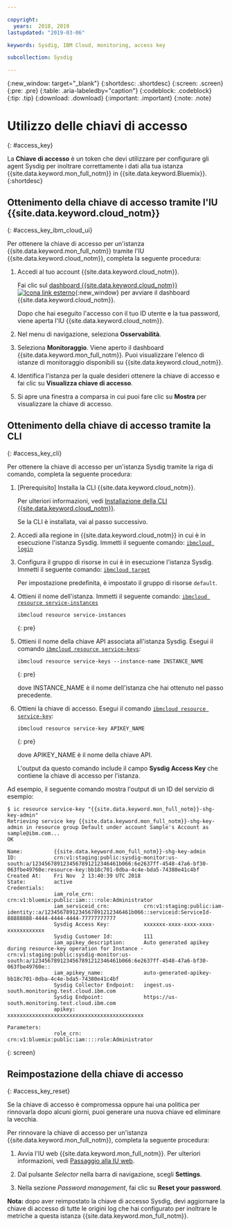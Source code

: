 ```yaml
---

copyright:
  years:  2018, 2019
lastupdated: "2019-03-06"

keywords: Sysdig, IBM Cloud, monitoring, access key

subcollection: Sysdig

---
```


{:new_window: target="_blank"}
{:shortdesc: .shortdesc}
{:screen: .screen}
{:pre: .pre}
{:table: .aria-labeledby="caption"}
{:codeblock: .codeblock}
{:tip: .tip}
{:download: .download}
{:important: .important}
{:note: .note}

# Utilizzo delle chiavi di accesso
{: #access_key}

La **Chiave di accesso** è un token che devi utilizzare per configurare gli agent Sysdig per inoltrare correttamente i dati alla tua istanza {{site.data.keyword.mon_full_notm}} in {{site.data.keyword.Bluemix}}.   
{:shortdesc}


## Ottenimento della chiave di accesso tramite l'IU {{site.data.keyword.cloud_notm}}
{: #access_key_ibm_cloud_ui}

Per ottenere la chiave di accesso per un'istanza {{site.data.keyword.mon_full_notm}} tramite l'IU {{site.data.keyword.cloud_notm}}, completa la seguente procedura:

1. Accedi al tuo account {{site.data.keyword.cloud_notm}}.

    Fai clic sul [dashboard {{site.data.keyword.cloud_notm}} ![Icona link esterno](../../icons/launch-glyph.svg "Icona link esterno")](https://cloud.ibm.com/login){:new_window} per avviare il dashboard {{site.data.keyword.cloud_notm}}.

	Dopo che hai eseguito l'accesso con il tuo ID utente e la tua password, viene aperta l'IU {{site.data.keyword.cloud_notm}}.

2. Nel menu di navigazione, seleziona **Osservabilità**. 

3. Seleziona **Monitoraggio**. Viene aperto il dashboard {{site.data.keyword.mon_full_notm}}. Puoi visualizzare l'elenco di istanze di monitoraggio disponibili su {{site.data.keyword.cloud_notm}}.

3. Identifica l'istanza per la quale desideri ottenere la chiave di accesso e fai clic su **Visualizza chiave di accesso**.

4. Si apre una finestra a comparsa in cui puoi fare clic su **Mostra** per visualizzare la chiave di accesso.



## Ottenimento della chiave di accesso tramite la CLI
{: #access_key_cli}

Per ottenere la chiave di accesso per un'istanza Sysdig tramite la riga di comando, completa la seguente procedura:

1. [Prerequisito] Installa la CLI {{site.data.keyword.cloud_notm}}.

   Per ulteriori informazioni, vedi [Installazione della CLI {{site.data.keyword.cloud_notm}}](/docs/cli?topic=cloud-cli-ibmcloud-cli#ibmcloud-cli).

   Se la CLI è installata, vai al passo successivo.

2. Accedi alla regione in {{site.data.keyword.cloud_notm}} in cui è in esecuzione l'istanza Sysdig. Immetti il seguente comando: [`ibmcloud login`](/docs/cli/reference/ibmcloud/bx_cli.html#ibmcloud_login)

3. Configura il gruppo di risorse in cui è in esecuzione l'istanza Sysdig. Immetti il seguente comando: [`ibmcloud target`](/docs/cli/reference/ibmcloud/bx_cli.html#ibmcloud_target)

    Per impostazione predefinita, è impostato il gruppo di risorse `default`.

4. Ottieni il nome dell'istanza. Immetti il seguente comando: [`ibmcloud resource service-instances`](/docs/cli/reference/ibmcloud/cli_resource_group.html#ibmcloud_resource_service_instances)

    ```
    ibmcloud resource service-instances
    ```
    {: pre}

5. Ottieni il nome della chiave API associata all'istanza Sysdig. Esegui il comando [`ibmcloud resource service-keys`](/docs/cli/reference/ibmcloud/cli_resource_group.html#ibmcloud_resource_service_instances):

    ```
    ibmcloud resource service-keys --instance-name INSTANCE_NAME
    ```
    {: pre}

    dove INSTANCE_NAME è il nome dell'istanza che hai ottenuto nel passo precedente.

6. Ottieni la chiave di accesso. Esegui il comando [`ibmcloud resource service-key`](/docs/cli/reference/ibmcloud/cli_resource_group.html#ibmcloud_resource_service_key):

    ```
    ibmcloud resource service-key APIKEY_NAME
    ```
    {: pre}

    dove APIKEY_NAME è il nome della chiave API.
 
    L'output da questo comando include il campo **Sysdig Access Key** che contiene la chiave di accesso per l'istanza.


Ad esempio, il seguente comando mostra l'output di un ID del servizio di esempio:

```
$ ic resource service-key "{{site.data.keyword.mon_full_notm}}-shg-key-admin"
Retrieving service key {{site.data.keyword.mon_full_notm}}-shg-key-admin in resource group Default under account Sample's Account as sample@ibm.com...
OK
                  
Name:          {{site.data.keyword.mon_full_notm}}-shg-key-admin   
ID:            crn:v1:staging:public:sysdig-monitor:us-south:a/1234567891234567891212346461b066:6e2637ff-4548-47a6-bf30-063fbe49760e:resource-key:bb18c701-0dba-4c4e-bda5-74380e41c4bf   
Created At:    Fri Nov  2 13:40:39 UTC 2018   
State:         active   
Credentials:                                      
               iam_role_crn:                crn:v1:bluemix:public:iam::::role:Administrator      
               iam_serviceid_crn:           crn:v1:staging:public:iam-identity::a/1234567891234567891212346461b066::serviceid:ServiceId-88888888-4444-4444-4444-77777777777      
               Sysdig Access Key:           xxxxxxx-xxxx-xxxx-xxxx-xxxxxxxxxxxx      
               Sysdig Customer Id:          111      
               iam_apikey_description:      Auto generated apikey during resource-key operation for Instance - crn:v1:staging:public:sysdig-monitor:us-south:a/1234567891234567891212346461b066:6e2637ff-4548-47a6-bf30-063fbe49760e::      
               iam_apikey_name:             auto-generated-apikey-bb18c701-0dba-4c4e-bda5-74380e41c4bf      
               Sysdig Collector Endpoint:   ingest.us-south.monitoring.test.cloud.ibm.com      
               Sysdig Endpoint:             https://us-south.monitoring.test.cloud.ibm.com      
               apikey:                      xxxxxxxxxxxxxxxxxxxxxxxxxxxxxxxxxxxxxxxxxxxx     
                  
Parameters:                      
               role_crn:   crn:v1:bluemix:public:iam::::role:Administrator      
```
{: screen}




## Reimpostazione della chiave di accesso 
{: #access_key_reset}

Se la chiave di accesso è compromessa oppure hai una politica per rinnovarla dopo alcuni giorni, puoi generare una nuova chiave ed eliminare la vecchia.

Per rinnovare la chiave di accesso per un'istanza {{site.data.keyword.mon_full_notm}}, completa la seguente procedura:

1. Avvia l'IU web {{site.data.keyword.mon_full_notm}}. Per ulteriori informazioni, vedi [Passaggio alla IU web](/docs/services/Monitoring-with-Sysdig?topic=Sysdig-launch#launch).

2. Dal pulsante *Selector* nella barra di navigazione, scegli **Settings**.

2. Nella sezione *Password management*, fai clic su **Reset your password**.

**Nota:** dopo aver reimpostato la chiave di accesso Sysdig, devi aggiornare la chiave di accesso di tutte le origini log che hai configurato per inoltrare le metriche a questa istanza {{site.data.keyword.mon_full_notm}}.
